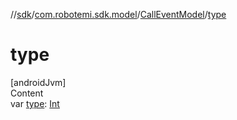 //[sdk](../../../index.md)/[com.robotemi.sdk.model](../index.md)/[CallEventModel](index.md)/[type](type.md)



# type  
[androidJvm]  
Content  
var [type](type.md): [Int](https://kotlinlang.org/api/latest/jvm/stdlib/kotlin/-int/index.html)  



